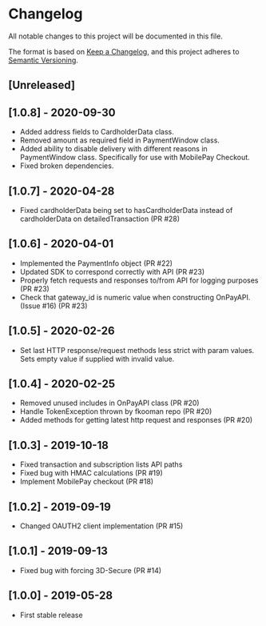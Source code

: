 # Changelog
All notable changes to this project will be documented in this file.

The format is based on [Keep a Changelog](https://keepachangelog.com/en/1.0.0/),
and this project adheres to [Semantic Versioning](https://semver.org/spec/v2.0.0.html).

## [Unreleased]

## [1.0.8] - 2020-09-30
- Added address fields to CardholderData class.
- Removed amount as required field in PaymentWindow class.
- Added ability to disable delivery with different reasons in PaymentWindow class. Specifically for use with MobilePay Checkout.
- Fixed broken dependencies.

## [1.0.7] - 2020-04-28
- Fixed cardholderData being set to hasCardholderData instead of cardholderData on detailedTransaction (PR #28)

## [1.0.6] - 2020-04-01
- Implemented the PaymentInfo object (PR #22)
- Updated SDK to correspond correctly with API (PR #23)
- Properly fetch requests and responses to/from API for logging purposes (PR #23)
- Check that gateway_id is numeric value when constructing OnPayAPI. (Issue #16) (PR #23)

## [1.0.5] - 2020-02-26
- Set last HTTP response/request methods less strict with param values. Sets empty value if supplied with invalid value.

## [1.0.4] - 2020-02-25
- Removed unused includes in OnPayAPI class (PR #20)
- Handle TokenException thrown by fkooman repo (PR #20)
- Added methods for getting latest http request and responses (PR #20)

## [1.0.3] - 2019-10-18
- Fixed transaction and subscription lists API paths
- Fixed bug with HMAC calculations (PR #19)
- Implement MobilePay checkout (PR #18)

## [1.0.2] - 2019-09-19
- Changed OAUTH2 client implementation (PR #15)

## [1.0.1] - 2019-09-13
- Fixed bug with forcing 3D-Secure (PR #14)

## [1.0.0] - 2019-05-28
- First stable release
